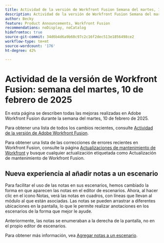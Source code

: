 ```yaml
---
title: Actividad de la versión de Workfront Fusion Semana del martes, 10 de febrero de 2025
description: Actividad de la versión de Workfront Fusion Semana del martes, 10 de febrero de 2025
author: Becky
feature: Product Announcements, Workfront Fusion
recommendations: noDisplay, noCatalog
hidefromtoc: true
source-git-commit: 34d6b4d6a9b60c97c2c16f2dec513e1856498ce2
workflow-type: tm+mt
source-wordcount: '176'
ht-degree: 42%

---
```


# Actividad de la versión de Workfront Fusion: semana del martes, 10 de febrero de 2025

En esta página se describen todas las mejoras realizadas en Adobe Workfront Fusion durante la semana del martes, 10 de febrero de 2025.

Para obtener una lista de todos los cambios recientes, consulte [Actividad de la versión de Adobe Workfront Fusion](/help/workfront-fusion/fusion-product-releases/fusion-release-activity.md).

Para obtener una lista de las correcciones de errores recientes en Workfront Fusion, consulte la página [Actualizaciones de mantenimiento de Workfront](https://experienceleague.adobe.com/en/docs/workfront-known-issues/releases/current-updates) y busque cualquier actualización etiquetada como Actualización de mantenimiento de Workfront Fusion.

## Nueva experiencia al añadir notas a un escenario

Para facilitar el uso de las notas en sus escenarios, hemos cambiado la forma en que aparecen las notas en el editor de escenarios. Ahora, al hacer clic en el icono Notas, verá las notas en cuadros, con líneas que llevan al módulo al que están asociadas. Las notas se pueden arrastrar a diferentes ubicaciones en la pantalla, lo que le permite realizar anotaciones en los escenarios de la forma que mejor le ayude.

Anteriormente, las notas se enumeraban a la derecha de la pantalla, no en el propio editor de escenarios.

Para obtener más información, vea [Agregar notas a un escenario](/help/workfront-fusion/create-scenarios/config-scenarios-settings/add-notes-to-scenario.md).

